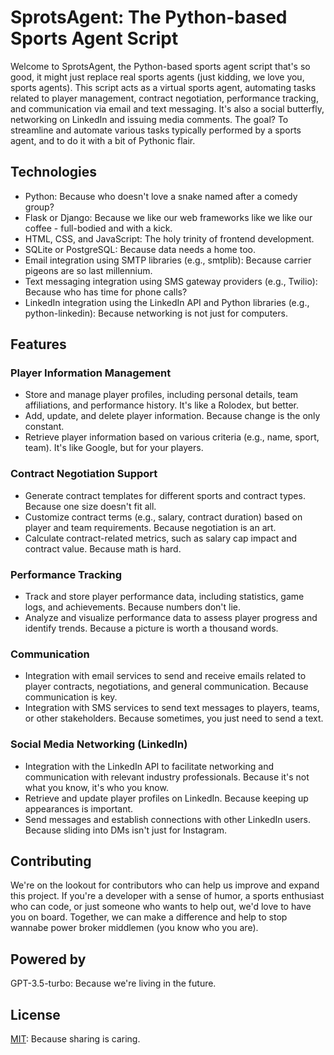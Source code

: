 # SprotsAgent: The Python-based Sports Agent Script

Welcome to SprotsAgent, the Python-based sports agent script that's so good, it might just replace real sports agents (just kidding, we love you, sports agents). This script acts as a virtual sports agent, automating tasks related to player management, contract negotiation, performance tracking, and communication via email and text messaging. It's also a social butterfly, networking on LinkedIn and issuing media comments. The goal? To streamline and automate various tasks typically performed by a sports agent, and to do it with a bit of Pythonic flair.

## Technologies

- Python: Because who doesn't love a snake named after a comedy group?
- Flask or Django: Because we like our web frameworks like we like our coffee - full-bodied and with a kick.
- HTML, CSS, and JavaScript: The holy trinity of frontend development.
- SQLite or PostgreSQL: Because data needs a home too.
- Email integration using SMTP libraries (e.g., smtplib): Because carrier pigeons are so last millennium.
- Text messaging integration using SMS gateway providers (e.g., Twilio): Because who has time for phone calls?
- LinkedIn integration using the LinkedIn API and Python libraries (e.g., python-linkedin): Because networking is not just for computers.

## Features

### Player Information Management

- Store and manage player profiles, including personal details, team affiliations, and performance history. It's like a Rolodex, but better.
- Add, update, and delete player information. Because change is the only constant.
- Retrieve player information based on various criteria (e.g., name, sport, team). It's like Google, but for your players.

### Contract Negotiation Support

- Generate contract templates for different sports and contract types. Because one size doesn't fit all.
- Customize contract terms (e.g., salary, contract duration) based on player and team requirements. Because negotiation is an art.
- Calculate contract-related metrics, such as salary cap impact and contract value. Because math is hard.

### Performance Tracking

- Track and store player performance data, including statistics, game logs, and achievements. Because numbers don't lie.
- Analyze and visualize performance data to assess player progress and identify trends. Because a picture is worth a thousand words.

### Communication

- Integration with email services to send and receive emails related to player contracts, negotiations, and general communication. Because communication is key.
- Integration with SMS services to send text messages to players, teams, or other stakeholders. Because sometimes, you just need to send a text.

### Social Media Networking (LinkedIn)

- Integration with the LinkedIn API to facilitate networking and communication with relevant industry professionals. Because it's not what you know, it's who you know.
- Retrieve and update player profiles on LinkedIn. Because keeping up appearances is important.
- Send messages and establish connections with other LinkedIn users. Because sliding into DMs isn't just for Instagram.

## Contributing

We're on the lookout for contributors who can help us improve and expand this project. If you're a developer with a sense of humor, a sports enthusiast who can code, or just someone who wants to help out, we'd love to have you on board. Together, we can make a difference and help to stop wannabe power broker middlemen (you know who you are).

## Powered by

GPT-3.5-turbo: Because we're living in the future.

## License

[MIT](https://choosealicense.com/licenses/mit/): Because sharing is caring.